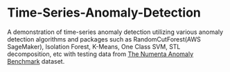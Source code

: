 # Time-Series-Anomaly-Detection
 A demonstration of time-series anomaly detection utilizing various anomaly detection algorithms and packages such as RandomCutForest(AWS SageMaker), Isolation Forest, K-Means, One Class SVM, STL decomposition, etc with testing data from [The Numenta Anomaly Benchmark](https://github.com/numenta/NAB) dataset.
